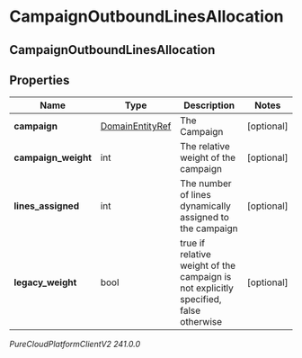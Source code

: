 # CampaignOutboundLinesAllocation

## CampaignOutboundLinesAllocation

## Properties

|Name | Type | Description | Notes|
|------------ | ------------- | ------------- | -------------|
| **campaign** | [DomainEntityRef](DomainEntityRef) | The Campaign | [optional] |
| **campaign_weight** | int | The relative weight of the campaign | [optional] |
| **lines_assigned** | int | The number of lines dynamically assigned to the campaign | [optional] |
| **legacy_weight** | bool | true if relative weight of the campaign is not explicitly specified, false otherwise | [optional] |



_PureCloudPlatformClientV2 241.0.0_
